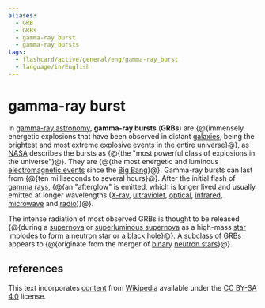 ```yaml
---
aliases:
  - GRB
  - GRBs
  - gamma-ray burst
  - gamma-ray bursts
tags:
  - flashcard/active/general/eng/gamma-ray_burst
  - language/in/English
---
```


# gamma-ray burst

In [gamma-ray astronomy](gamma-ray%20astronomy.md), __gamma-ray bursts__ (__GRBs__) are {@{immensely energetic explosions that have been observed in distant [galaxies](galaxy.md), being the brightest and most extreme explosive events in the entire universe}@}, as [NASA](NASA.md) describes the bursts as {@{the "most powerful class of explosions in the universe"}@}. They are {@{the most energetic and luminous [electromagnetic events](electromagnetic%20pulse.md) since the [Big Bang](Big%20Bang.md)}@}. Gamma-ray bursts can last from {@{ten milliseconds to several hours}@}. After the initial flash of [gamma rays](gamma%20ray.md), {@{an "afterglow" is emitted, which is longer lived and usually emitted at longer wavelengths ([X-ray](X-ray.md), [ultraviolet](ultraviolet.md), [optical](visible%20spectrum.md), [infrared](infrared.md), [microwave](microwave.md) and [radio](radio%20wave.md))}@}.

The intense radiation of most observed GRBs is thought to be released {@{during a [supernova](supernova.md) or [superluminous supernova](superluminous%20supernova.md) as a high-mass [star](star.md) implodes to form a [neutron star](neutron%20star.md) or a [black hole](black%20hole.md)}@}. A subclass of GRBs appears to {@{originate from the merger of [binary](binary%20star.md) [neutron stars](neutron%20star.md)}@}.

## references

This text incorporates [content](https://en.wikipedia.org/wiki/gamma-ray_burst) from [Wikipedia](Wikipedia.md) available under the [CC BY-SA 4.0](https://creativecommons.org/licenses/by-sa/4.0/) license.
